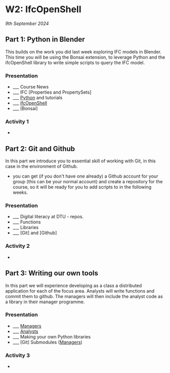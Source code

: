 # W2: IfcOpenShell

*9th September 2024*

## Part 1: Python in Blender
This builds on the work you did last week exploring IFC models in Blender. This time you will be using the Bonsai extension, to leverage Python and the ifcOpenShell library  to write simple scripts to query the IFC model.

### Presentation
* ___ Course News
* ___ IFC [Properties and PropertySets]
* ___ [Python](/Concepts/Python) and tutorials
* ___ [ifcOpenShell](/Concepts/IfcOpenShell)
* ___ [Bonsai]

### Activity 1
- [](/Activities/BlenderScriptIntro)

## Part 2: Git and Github
In this part we introduce you to essential skill of working with Git, in this case in the environment of Github.
* you can get (if you don't have one already) a Github account for your group (this can be your normal account) and create a repository for the course, so it will be ready for you to add scripts to in the following weeks.

### Presentation 
* ___ Digital literacy at DTU - repos.
* ___ Functions
* ___ Libraries
* ___ [Git] and [Github]

### Activity 2
- [](/Activities/GitIntro)

## Part 3: Writing our own tools
In this part we will experience developing as a class a distributed application for each of the focus area. Analysts will write functions and commit them to github. The managers will then include the analyst code as a library in their manager programme.

### Presentation
* ___ [Managers]
* ___ [Analysts]
* ___ Making your own Python libraries
* ___ [Git] Submodules ([Managers])

### Activity 3
- [](/Activities/SystemEnvScriptIntro)


[Managers]: /Role/Managers
[Analysts]: /Role/Analysts

